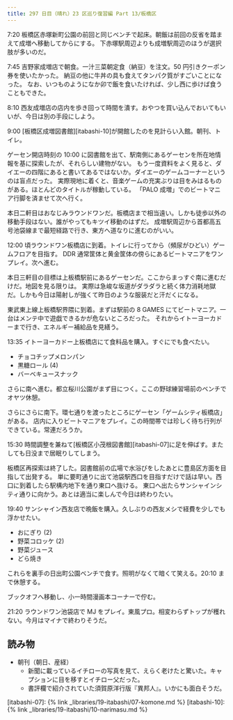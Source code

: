 ```yaml
---
title: 297 日目（晴れ）23 区巡り復習編 Part 13/板橋区
---
```


7:20 板橋区赤塚新町公園の前回と同じベンチで起床。朝飯は前回の反省を踏まえて成増へ移動してからにする。
下赤塚駅周辺よりも成増駅周辺のほうが選択肢が多いのだ。

7:45 吉野家成増店で朝食。一汁三菜朝定食（納豆）を注文。50 円引きクーポン券を使いたかった。
納豆の他に牛丼の具も食えてタンパク質がすごいことになった。
なお、いつものようになか卯で飯を食いたければ、少し西に歩けば食うこともできた。

8:10 西友成増店の店内を歩き回って時間を潰す。おやつを買い込んでおいてもいいが、今日は別の手段にしよう。

9:00 [板橋区成増図書館][itabashi-10]が開館したのを見計らい入館。朝刊、トイレ。

ゲーセン開店時刻の 10:00 に図書館を出て、駅南側にあるゲーセンを所在地情報を基に探索したが、それらしい建物がない。
もう一度資料をよく見ると、ダイエーの四階にあると書いてあるではないか。ダイエーのゲームコーナーというのは盲点だった。
実際現地に着くと、音楽ゲームの充実ぶりは目をみはるものがある。ほとんどのタイトルが稼動している。
「PALO 成増」でのビートマニア行脚を済ませて次へ行く。

本日二軒目はおなじみラウンドワンだ。板橋店まで相当遠い。しかも徒歩以外の移動手段はない。誰がやってもキツイ移動のはずだ。
成増駅周辺から首都高五号池袋線まで最短経路で行き、東方へ道なりに進むのがいい。

12:00 頃ラウンドワン板橋店に到着。トイレに行ってから（頻尿がひどい）ゲームフロアを目指す。
DDR 通常筐体と黄金筐体の傍らにあるビートマニアをワンプレイ。次へ進む。

本日三軒目の目標は上板橋駅前にあるゲーセンだ。ここからまっすぐ南に進むだけだ。地図を見る限りは。
実際は急峻な坂道がダラダラと続く体力消耗地獄だ。しかも今日は陽射しが強くて昨日のような服装だと汗だくになる。

東武東上線上板橋駅界隈に到着。まずは駅前の 8 GAMES にてビートマニア。一台はメンテ中で遊戯できるかが危ないところだった。
それからイトーヨーカドーまで行き、エネルギー補給品を見繕う。

13:35 イトーヨーカドー上板橋店にて食料品を購入。すぐにでも食べたい。

* チョコチップメロンパン
* 黒糖ロール (4)
* バーベキュースナック

さらに南へ進む。都立桜川公園がまず目につく。ここの野球練習場前のベンチでオヤツ休憩。

さらにさらに南下。環七通りを渡ったところにゲーセン「ゲームシティ板橋店」がある。
店内に入りビートマニアをプレイ。この時間帯では珍しく待ち行列ができている。常連だろうか。

15:30 時間調整を兼ねて[板橋区小茂根図書館][itabashi-07]に足を伸ばす。またしても日没まで居眠りしてしまう。

板橋区再探索は終了した。図書館前の広場で水浴びをしたあとに豊島区方面を目指して出発する。
単に要町通りに出て池袋駅西口を目指すだけで話は早い。西口に到着したら駅構内地下を通り東口へ抜ける。
東口へ出たらサンシャインシティ通りに向かう。あとは適当に楽しんで今日は終わりたい。

19:40 サンシャイン西友店で晩飯を購入。久しぶりの西友メシで経費を少しでも浮かせたい。

* おにぎり (2)
* 野菜コロッケ (2)
* 野菜ジュース
* どら焼き

これらを裏手の日出町公園ベンチで食す。照明がなくて暗くて笑える。20:10 まで休憩する。

ブックオフへ移動し、小一時間漫画本コーナーで佇む。

21:20 ラウンドワン池袋店で MJ をプレイ。東風プロ。相変わらずトップが穫れない。今月はマイナで終わりそうだ。

## 読み物

* 朝刊（朝日、産経）
  * 新聞に載っているイチローの写真を見て、えらく老けたと驚いた。キャプションに目を移すとイチロー父だった。
  * 書評欄で紹介されていた須賀原洋行版『異邦人』。いかにも面白そうだ。

[itabashi-07]: {% link _libraries/19-itabashi/07-komone.md %}
[itabashi-10]: {% link _libraries/19-itabashi/10-narimasu.md %}
